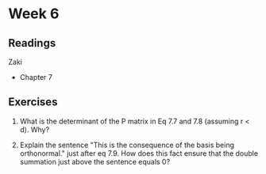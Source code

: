 # Week 6

## Readings
Zaki
  * Chapter 7

## Exercises

1. What is the determinant of the P matrix in Eq 7.7 and 7.8 (assuming r < d).  Why?

2. Explain the sentence "This is the consequence of the basis being orthonormal." just after eq 7.9.  How does this fact ensure that the double summation just above the sentence equals 0?

